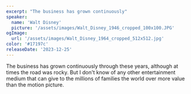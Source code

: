 ```yaml
---
excerpt: "The business has grown continuously"
speaker:
  name: 'Walt Disney'
  picture: '/assets/images/Walt_Disney_1946_cropped_100x100.JPG'
ogImage:
  url: '/assets/images/Walt_Disney_1964_cropped_512x512.jpg'
color: '#17197c'
releaseDate: '2023-12-25'
---
```

The business has grown continuously through these years, although at times the road was rocky. But I don't know of any other entertainment medium that can give to the millions of families the world over more value than the motion picture.

